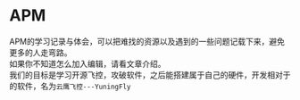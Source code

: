 # APM

APM的学习记录与体会，可以把难找的资源以及遇到的一些问题记载下来，避免更多的人走弯路。    
如果你不知道怎么加入编辑，请看文章介绍。    
我们的目标是学习开源飞控，攻破软件，之后能搭建属于自己的硬件，开发相对于的软件，名为`云鹰飞控---YuningFly`